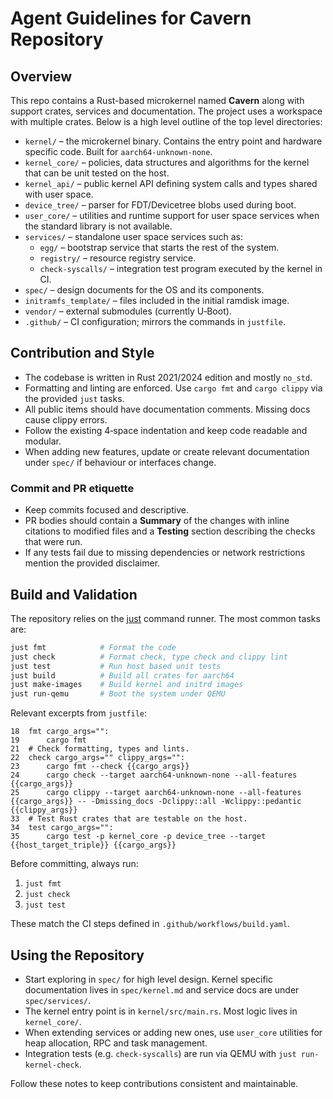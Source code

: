 # Agent Guidelines for Cavern Repository

## Overview
This repo contains a Rust-based microkernel named **Cavern** along with
support crates, services and documentation. The project uses a workspace with
multiple crates. Below is a high level outline of the top level directories:

- `kernel/` – the microkernel binary. Contains the entry point and hardware
  specific code. Built for `aarch64-unknown-none`.
- `kernel_core/` – policies, data structures and algorithms for the kernel that
  can be unit tested on the host.
- `kernel_api/` – public kernel API defining system calls and types shared with
  user space.
- `device_tree/` – parser for FDT/Devicetree blobs used during boot.
- `user_core/` – utilities and runtime support for user space services when the
  standard library is not available.
- `services/` – standalone user space services such as:
  - `egg/` – bootstrap service that starts the rest of the system.
  - `registry/` – resource registry service.
  - `check-syscalls/` – integration test program executed by the kernel in CI.
- `spec/` – design documents for the OS and its components.
- `initramfs_template/` – files included in the initial ramdisk image.
- `vendor/` – external submodules (currently U‑Boot).
- `.github/` – CI configuration; mirrors the commands in `justfile`.

## Contribution and Style
- The codebase is written in Rust 2021/2024 edition and mostly `no_std`.
- Formatting and linting are enforced. Use `cargo fmt` and `cargo clippy` via the
  provided `just` tasks.
- All public items should have documentation comments. Missing docs cause
  clippy errors.
- Follow the existing 4‑space indentation and keep code readable and modular.
- When adding new features, update or create relevant documentation under `spec/`
  if behaviour or interfaces change.

### Commit and PR etiquette
- Keep commits focused and descriptive.
- PR bodies should contain a **Summary** of the changes with inline citations to
  modified files and a **Testing** section describing the checks that were run.
- If any tests fail due to missing dependencies or network restrictions mention
  the provided disclaimer.

## Build and Validation
The repository relies on the [just](https://just.systems/) command runner. The
most common tasks are:

```bash
just fmt            # Format the code
just check          # Format check, type check and clippy lint
just test           # Run host based unit tests
just build          # Build all crates for aarch64
just make-images    # Build kernel and initrd images
just run-qemu       # Boot the system under QEMU
```
Relevant excerpts from `justfile`:
```
18  fmt cargo_args="":
19      cargo fmt
21  # Check formatting, types and lints.
22  check cargo_args="" clippy_args="":
23      cargo fmt --check {{cargo_args}}
24      cargo check --target aarch64-unknown-none --all-features {{cargo_args}}
25      cargo clippy --target aarch64-unknown-none --all-features {{cargo_args}} -- -Dmissing_docs -Dclippy::all -Wclippy::pedantic {{clippy_args}}
33  # Test Rust crates that are testable on the host.
34  test cargo_args="":
35      cargo test -p kernel_core -p device_tree --target {{host_target_triple}} {{cargo_args}}
```

Before committing, always run:
1. `just fmt`
2. `just check`
3. `just test`

These match the CI steps defined in `.github/workflows/build.yaml`.

## Using the Repository
- Start exploring in `spec/` for high level design. Kernel specific
  documentation lives in `spec/kernel.md` and service docs are under
  `spec/services/`.
- The kernel entry point is in `kernel/src/main.rs`. Most logic lives in
  `kernel_core/`.
- When extending services or adding new ones, use `user_core` utilities for
  heap allocation, RPC and task management.
- Integration tests (e.g. `check-syscalls`) are run via QEMU with
  `just run-kernel-check`.

Follow these notes to keep contributions consistent and maintainable.
